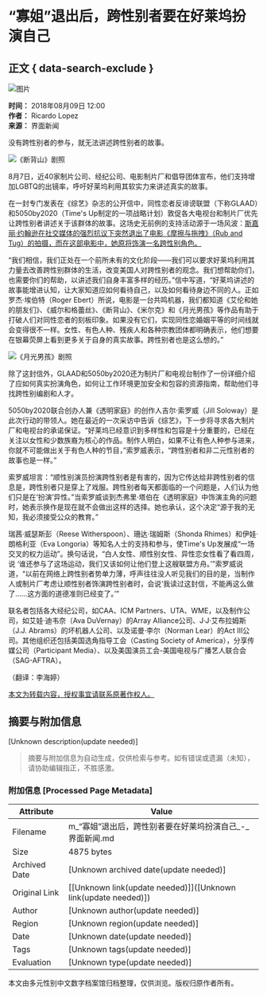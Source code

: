 # “寡姐”退出后，跨性别者要在好莱坞扮演自己

## 正文 { data-search-exclude }


![图片](https://img1.jiemian.com/101/original/20180808/153371099049169300_a640x364.jpg)

**时间：** 2018年08月09日 12:00  
**作者：** Ricardo Lopez  
**来源：** 界面新闻  

没有跨性别者的参与，就无法讲述跨性别者的故事。

![《断背山》剧照](https://img3.jiemian.com/101/original/20180809/153378836661328700_a700xH.jpg)

8月7日，近40家制片公司、经纪公司、电影制片厂和倡导团体宣布，他们支持增加LGBTQ的出镜率，呼吁好莱坞利用其软实力来讲述真实的故事。

在一封专门发表在《综艺》杂志的公开信中，同性恋者反诽谤联盟（下称GLAAD）和5050by2020（Time's Up制定的一项战略计划）敦促各大电视台和制片厂优先让跨性别者讲述关于该群体的故事。这场史无前例的支持活动源于一场风波：[斯嘉丽·约翰逊在社交媒体的强烈抗议下突然退出了电影《摩擦与拖拽》（Rub and Tug）的拍摄，而在这部电影中，她原将饰演一名跨性别角色。](https://www.jiemian.com/article/2310362.html)

“我们相信，我们正处在一个前所未有的文化阶段——我们可以要求好莱坞利用其力量去改善跨性别群体的生活，改变美国人对跨性别者的观念。我们想帮助你们，也需要你们的帮助，以讲述我们自身丰富多样的经历。”信中写道，“好莱坞讲述的故事能增进认知，让大家知道应如何看待自己，以及如何看待身边不同的人。正如罗杰·埃伯特（Roger Ebert）所说，电影是一台共鸣机器，我们都知道《艾伦和她的朋友们》、《威尔和格蕾丝》、《断背山》、《米尔克》和《月光男孩》等作品有助于打破人们对同性恋者的刻板印象。如果没有它们，实现同性恋婚姻平等的时间线就会变得很不一样。女性、有色人种、残疾人和各种宗教团体都明确表示，他们想要在银幕荧屏上看到更多关于自身的真实故事。跨性别者也是这么想的。”

![《月光男孩》剧照](https://img2.jiemian.com/101/original/20180809/153378862072412500_a700xH.jpg)

除了这封信外，GLAAD和5050by2020还为制片厂和电视台制作了一份详细介绍了应如何真实扮演角色，如何让工作环境更加安全和包容的资源指南，帮助他们寻找跨性别编剧和人才。

5050by2020联合创办人兼《透明家庭》的创作人吉尔·索罗威（Jill Soloway）是此次行动的带领人。她在最近的一次采访中告诉《综艺》，下一步将寻求各大制片厂和电视台的承诺保证。“好莱坞已经意识到多样性和包容是十分重要的，已经在关注以女性和少数族裔为核心的作品。制作人明白，如果不让有色人种参与进来，你就不可能做出关于有色人种的节目，”索罗威表示，“跨性别者和非二元性别者的故事也是一样。”

索罗威坦言：“顺性别演员扮演跨性别者是有害的，因为它传达给非跨性别者的信息是，跨性别者只是穿上了戏服。跨性别者每天都面临的一个问题是，人们认为他们只是在‘扮演’异性。”当索罗威谈到杰弗里·塔伯在《透明家庭》中饰演主角的问题时，她表示换作是现在就不会做出这样的选择。她也承认，这个决定“源于我的无知，我必须接受公众的教育。”

瑞茜·威瑟斯彭（Reese Witherspoon）、珊达·瑞姆斯（Shonda Rhimes）和伊娃·朗格利亚（Eva Longoria）等知名人士的支持和参与，使Time's Up发展成“一场交叉的权力运动”。换句话说，“白人女性、顺性别女性、异性恋女性看了看四周，说 ‘谁还参与了这场运动，我们又该如何让他们登上这艘联盟方舟。’”索罗威说道，“以前在网络上跨性别者势单力薄，呼声往往没人听见我们的目的是，当制作人或制片厂考虑让顺性别者饰演跨性别者时，会说‘我读过这封信，不能再这么做了……这方面的道德准则已经变了。’”

联名者包括各大经纪公司，如CAA、ICM Partners、UTA、WME，以及制作公司，如艾娃·迪韦奈（Ava DuVernay）的Array Alliance公司、J·J·艾布拉姆斯（J.J. Abrams）的坏机器人公司、以及诺曼·李尔（Norman Lear）的Act III公司。其他组织还包括美国选角指导工会（Casting Society of America），分享传媒公司（Participant Media）、以及美国演员工会-美国电视与广播艺人联合会（SAG-AFTRA）。

（翻译：李海婷）

[本文为转载内容，授权事宜请联系原著作权人。](https://m.jiemian.com/about/copyright.html)
<!-- tcd_original_link https://m.jiemian.com/article/2371267.html -->


## 摘要与附加信息

<!-- tcd_abstract -->
[Unknown description(update needed)]
<!-- tcd_abstract_end -->

> 摘要与附加信息为自动生成，仅供检索与参考。如有错误或遗漏（未知），请协助编辑指正，不胜感激。

### 附加信息 [Processed Page Metadata]

| Attribute       | Value                                  |
|-----------------|----------------------------------------|
| Filename        | m_“寡姐”退出后，跨性别者要在好莱坞扮演自己_-_界面新闻.md                             |
| Size            | 4875 bytes                           |
| Archived Date   | [Unknown archived date(update needed)]                             |
| Original Link   | [[Unknown link(update needed)]]([Unknown link(update needed)])                       |
| Author          | [Unknown author(update needed)]                               |
| Region          | [Unknown region(update needed)]                               |
| Date            | [Unknown date(update needed)]                                 |
| Tags            | [Unknown tags(update needed)]                                 |
| Evaluation            | [Unknown type(update needed)]                                 |
<!-- tcd_table_end -->

本文由多元性别中文数字档案馆归档整理，仅供浏览。版权归原作者所有。
